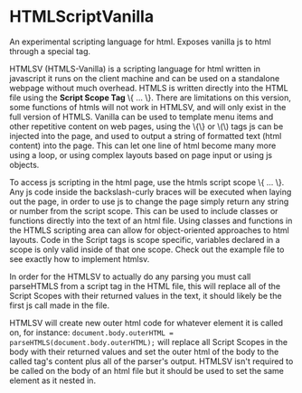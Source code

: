# HTMLScriptVanilla
An experimental scripting language for html. Exposes vanilla js to html through a special tag.

<p>HTMLSV (HTMLS-Vanilla) is a scripting language for html written in javascript it runs on the client machine and can be used on a standalone webpage without much overhead. HTMLS is written directly into the HTML file using the <b>Script Scope Tag</b> \{ ... \}.  There are limitations on this version, some functions of htmls will not work in HTMLSV, and will only exist in the full version of HTMLS.  Vanilla can be used to template menu items and other repetitive content on web pages, using the \{\} or \(\) tags js can be injected into the page, and used to output a string of formatted text (html content) into the page.  This can let one line of html become many more using a loop, or using complex layouts based on page input or using js objects.  </p>
<p>To access js scripting in the html page, use the htmls script scope \{ ... \}.  Any js code inside the backslash-curly braces will be executed when laying out the page, in order to use js to change the page simply return any string or number from the script scope.  This can be used to include classes or functions directly into the text of an html file.  Using classes and functions in the HTMLS scripting area can allow for object-oriented approaches to html layouts.  Code in the Script tags is scope specific, variables declared in a scope is only valid inside of that one scope.  Check out the example file to see exactly how to implement htmlsv.</p>
<p>In order for the HTMLSV to actually do any parsing you must call parseHTMLS from a script tag in the HTML file, this will replace all of the Script Scopes with their returned values in the text, it should likely be the first js call made in the file.</p><p>HTMLSV will create new outer html code for whatever element it is called on, for instance: <code>document.body.outerHTML = parseHTMLS(document.body.outerHTML);</code> will replace all Script Scopes in the body with their returned values and set the outer html of the body to the called tag's content plus all of the parser's output.  HTMLSV isn't required to be called on the body of an html file but it should be used to set the same element as it nested in.</p>
